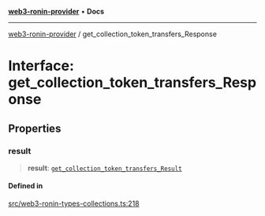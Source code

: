 [**web3-ronin-provider**](../README.md) • **Docs**

***

[web3-ronin-provider](../globals.md) / get\_collection\_token\_transfers\_Response

# Interface: get\_collection\_token\_transfers\_Response

## Properties

### result

> **result**: [`get_collection_token_transfers_Result`](get_collection_token_transfers_Result.md)

#### Defined in

[src/web3-ronin-types-collections.ts:218](https://github.com/chuacw/web3-ronin-provider/blob/ce08d460e2589edd5c5b854bf0bd2f7be4e0431f/src/web3-ronin-types-collections.ts#L218)
